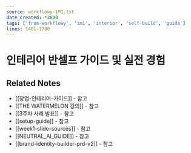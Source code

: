 ```yaml
---
source: workflowy-IMI.txt
date_created: *3800
tags: ['from-workflowy', 'imi', 'interior', 'self-build', 'guide']
lines: 1401-1700
---
```


# 인테리어 반셀프 가이드 및 실전 경험

## Related Notes
- [[창업-인테리어-가이드]] - 참고
- [[THE WATERMELON 강의]] - 참고
- [[3주차 사례 발표]] - 참고
- [[setup-guide]] - 참고
- [[week1-slide-sources]] - 참고
- [[NEUTRAL_AI_GUIDE]] - 참고
- [[brand-identity-builder-prd-v2]] - 참고
